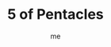 ---
# hugo new --kind tarot-card content/projects/tarot/cards/suit-number.md
# basics
title     		 : "5 of Pentacles"
token					 : 'coins-05'
card_type			 : '' # major, minor, court
layout				 : "tarot-card"
author    		 : 'me'
one_liner 		 : "Poverty, destitution, need, crisis"
alt_names			 : ['Worry', 'Scarcity']
images				 : ['assets/images/tarot/rws/rw-coins-05.jpg']
keywords			 : ['poverty', 'destitution', 'need', 'crisis']
url						 : 'tarot/cards/coins-05'
aliases				 : []

# password: 'foolish journey'
dropbox				 : 'https://www.dropbox.com/sh/tq3kerffm1nr0qv/AAAHBY8OIzeWqSHFVyZ9AFcFa?dl=0'

meaning_light  : "Recognizing your needs and taking action to fulfill them. Doing as much as you can do with what little you have. Admitting you need help. Embracing the aid that comes your way. Focusing on what you have versus what you don’t. Looking for the light at the end of the tunnel."

meaning_shadow : "Exaggerating your financial or physical needs. Adopting a poverty mentality. Refusing to support yourself. Refusing offers of support. Playing the martyr. Turning down opportunities to improve your health or finances. Wallowing in misery."

# more detail
correspondence_planet 			: "Mercury"
correspondence_astrological : "Taurus"
correspondence_affirmation  : "I have faith that what I need will appear."
correspondence_story 				: "The main character refuses to see how he or she can be aided by others."

advice_relationships 	 : "No matter how much is given, some people never feel they have enough. A relationship that drains your wallet and spirit may prove too expensive to maintain in the long run. If you accept offers of aid from loved ones, be sure you define and stick to the terms of repayment, or be prepared to lose the relationship."

advice_work 					 : "Too few customers. Too few innovations. Too few resources. All too often, we focus on what we lack. Turn this around by taking a fresh look at the resources you do have. Watch for offers of help. Consider mergers and partnerships. Rather than focus on the deficits, consider what could be."

advice_spirituality 	 : "Faith can turn trial into triumph. Rather than give in to a depletion of spirit, turn to your faith for support. Turn a difficult situation over to your higher power. Pray for guidance. Be bold: ask the Universe for what you really need. The response may surprise you."

advice_personal_growth : "Whining achieves nothing. If the situation is unbearable, it’s time to define exactly what resources you have on hand and what needs are critical. Prioritize! By focusing on what you can actually do, you’ll avoid the trap of self-pity and depression."

advice_fortune_telling : "Finances are getting tighter. Prepare for a setback."

questions	: ["What feels scarce?" , "What organizations could come to your aid?", "To what extent might strong emotions be blinding you to practical solutions?", "What critical resources do I lack?", "What people or groups would come to my aid if I asked?", "How might an impoverished spirit be impacting my physical or financial condition?"]

# referenced in the symbols.toml data file
symbols	  : ['5', 'coins', 'destitute-figures', 'stained-glass-window']

# metadata
suppress_topnav : true
related_cards 	: []

---